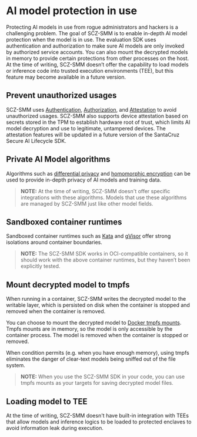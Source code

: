 # AI model protection in use

Protecting AI models in use from rogue administrators and hackers is a challenging problem. The goal of SCZ-SMM is to enable in-depth AI model protection when the model is in use. The evaluation SDK uses authentication and authorization to make sure AI models are only invoked by authorized service accounts. You can also mount the decrypted models in memory to provide certain protections from other processes on the host. At the time of writing, SCZ-SMM doesn’t offer the capability to load models or inference code into trusted execution environments (TEE), but this feature may become available in a future version.

## Prevent unauthorized usages

SCZ-SMM uses [Authentication](TBD), [Authorization](TBD), and [Attestation](TBD) to avoid unauthorized usages. SCZ-SMM also supports device attestation based on secrets stored in the TPM to establish hardware root of trust, which limits AI model decryption and use to legitimate, untampered devices. The attestation features will be updated in a future version of the SantaCruz Secure AI Lifecycle SDK.

## Private AI Model algorithms

Algorithms such as [differential privacy](https://www.microsoft.com/en-us/ai/ai-lab-differential-privacy) and [homomorphic encryption](https://en.wikipedia.org/wiki/Homomorphic_encryption) can be used to provide in-depth privacy of AI models and training data.

> **NOTE:**  At the time of writing, SCZ-SMM doesn't offer specific integrations with these algorithms. Models that use these algorithms are managed by SCZ-SMM just like other model fields.

## Sandboxed container runtimes

Sandboxed container runtimes such as [Kata](https://katacontainers.io/) and [gVisor](https://gvisor.dev/) offer strong isolations around container boundaries.

> **NOTE:**  The SCZ-SMM SDK works in OCI-compatible containers, so it should work with the above container runtimes, but they haven’t been explicitly tested.

## Mount decrypted model to tmpfs

When running in a container, SCZ-SMM writes the decrypted model to the writable layer, which is persisted on disk when the container is stopped and removed when the container is removed.

You can choose to mount the decrypted model to [Docker tmpfs mounts](https://docs.docker.com/storage/tmpfs/). Tmpfs mounts are in memory, so the model is only accessible by the container process. The model is removed when the container is stopped or removed.

When condition permits (e.g. when you have enough memory), using tmpfs eliminates the danger of clear-text models being sniffed out of the file system.

> **NOTE:** When you use the SCZ-SMM SDK in your code, you can use tmpfs mounts as your targets for saving decrypted model files.

## Loading model to TEE

At the time of writing, SCZ-SMM doesn't have built-in integration with TEEs that allow models and inference logics to be loaded to protected enclaves to avoid information leak during execution.